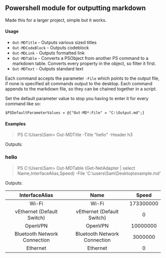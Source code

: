 ## Powershell module for outputting markdown

Made this for a larger project, simple but it works. 

#### Usage
* `Out-MDTitle` - Outputs various sized titles
* `Out-MDCodeBlock` - Outputs codeblock
* `Out-MDLink` - Outputs formatted link
* `Out-MDTable` - Converts a PSObject from another PS command to a markdown table. Converts every property in the object, so filter it first.
* `Out-MDText` - Outputs standard text 

Each command accepts the parameter `-File` which points to the output file, if none is specified all commands output to the desktop. Each command appends to the markdown file, so they can be chained together in a script. 

Set the default parameter value to stop you having to enter it for every command like so:

`$PSDefaultParameterValues = @{"Out-MD*:File" = "C:\Output.md";}`

#### Examples

> PS C:\Users\Sam> Out-MDTitle -Title "hello" -Header h3

Outputs:
### hello

> PS C:\Users\Sam> Out-MDTable (Get-NetAdapter | select Name,InterfaceAlias,Speed) -File 'C:\users\Sam\Desktop\example.md'

Outputs:

|InterfaceAlias|Name|Speed|
|:-:|:-:|:-:|
Wi-Fi|Wi-Fi|173300000|
vEthernet (Default Switch)|vEthernet (Default Switch)|0|
OpenVPN|OpenVPN|10000000|
Bluetooth Network Connection|Bluetooth Network Connection|3000000|
Ethernet|Ethernet|0|
